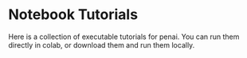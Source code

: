 # Notebook Tutorials

Here is a collection of executable tutorials for penai. 
You can run them directly in colab, or download them and run them locally.
